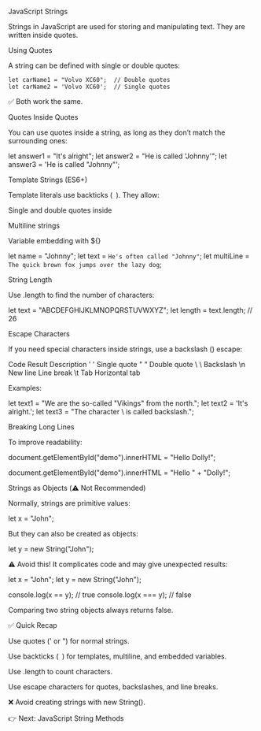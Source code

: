 JavaScript Strings

Strings in JavaScript are used for storing and manipulating text. They are written inside quotes.

Using Quotes

A string can be defined with single or double quotes:
```
let carName1 = "Volvo XC60";  // Double quotes
let carName2 = 'Volvo XC60';  // Single quotes
```

✅ Both work the same.

Quotes Inside Quotes

You can use quotes inside a string, as long as they don’t match the surrounding ones:

let answer1 = "It's alright";
let answer2 = "He is called 'Johnny'";
let answer3 = 'He is called "Johnny"';

Template Strings (ES6+)

Template literals use backticks (` `). They allow:

Single and double quotes inside

Multiline strings

Variable embedding with ${}

let name = "Johnny";
let text = `He's often called "Johnny"`;
let multiLine = `The quick
brown fox
jumps over
the lazy dog`;

String Length

Use .length to find the number of characters:

let text = "ABCDEFGHIJKLMNOPQRSTUVWXYZ";
let length = text.length;  // 26

Escape Characters

If you need special characters inside strings, use a backslash (\) escape:

Code	Result	Description
\'	'	Single quote
\"	"	Double quote
\\	\	Backslash
\n	New line	Line break
\t	Tab	Horizontal tab

Examples:

let text1 = "We are the so-called \"Vikings\" from the north.";
let text2 = 'It\'s alright.';
let text3 = "The character \\ is called backslash.";

Breaking Long Lines

To improve readability:

document.getElementById("demo").innerHTML =
"Hello Dolly!";

document.getElementById("demo").innerHTML =
"Hello " + "Dolly!";

Strings as Objects (⚠️ Not Recommended)

Normally, strings are primitive values:

let x = "John";


But they can also be created as objects:

let y = new String("John");


⚠️ Avoid this! It complicates code and may give unexpected results:

let x = "John";
let y = new String("John");

console.log(x == y);  // true
console.log(x === y); // false


Comparing two string objects always returns false.

✅ Quick Recap

Use quotes (' or ") for normal strings.

Use backticks (` `) for templates, multiline, and embedded variables.

Use .length to count characters.

Use escape characters for quotes, backslashes, and line breaks.

❌ Avoid creating strings with new String().

👉 Next: JavaScript String Methods

